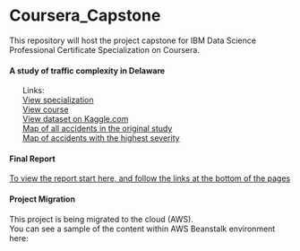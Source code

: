 # Coursera_Capstone
This repository will host the project capstone for IBM Data Science Professional Certificate Specialization on Coursera.

#### A study of traffic complexity in Delaware

<ol>
Links: <br>
<a href='https://www.coursera.org/professional-certificates/ibm-data-science'>View specialization</a><br>
<a href='https://www.coursera.org/learn/applied-data-science-capstone'>View course</a><br>
<a href="https://www.kaggle.com/sobhanmoosavi/us-accidents">View dataset on Kaggle.com</a><br>
<a href="https://www.stainlessray.com/map_DE_all_accidents.html">Map of all accidents in the original study</a><br>
<a href="https://www.stainlessray.com/map_DE_highest_severity.html">Map of accidents with the highest severity</a><br>

</ol>

####  Final Report

  <a href='https://github.com/stainlessray/Coursera_Capstone/blob/main/report/INTRODUCTION.md'>To view the report start here, and follow the links at the bottom of the pages</a>
  
  
#### Project Migration
This project is being migrated to the cloud (AWS). <br>
You can see a sample of the content within AWS Beanstalk environment here:<br>
<a href='https://www.raycool.dev/de-traffic/data'></a>


  

  
